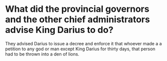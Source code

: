# What did the provincial governors and the other chief administrators advise King Darius to do?

They advised Darius to issue a decree and enforce it that whoever made a a petition to any god or man except King Darius for thirty days, that person had to be thrown into a den of lions.
